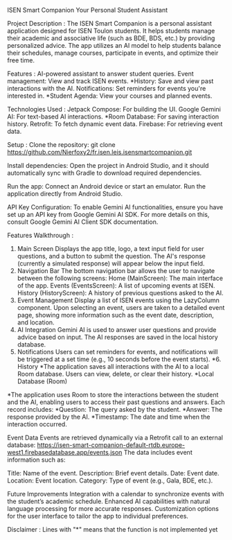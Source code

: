 ISEN Smart Companion Your Personal Student Assistant

Project Description :
The ISEN Smart Companion is a personal assistant application designed for ISEN Toulon students. It helps students manage their academic and associative life (such as BDE, BDS, etc.) by providing personalized advice. The app utilizes an AI model to help students balance their schedules, manage courses, participate in events, and optimize their free time.

Features :
AI-powered assistant to answer student queries.
Event management: View and track ISEN events.
*History: Save and view past interactions with the AI.
Notifications: Set reminders for events you're interested in.
*Student Agenda: View your courses and planned events.

Technologies Used :
Jetpack Compose: For building the UI.
Google Gemini AI: For text-based AI interactions.
*Room Database: For saving interaction history.
Retrofit: To fetch dynamic event data.
Firebase: For retrieving event data.

Setup :
Clone the repository:
git clone https://github.com/Nierfoxy2/fr.isen.leis.isensmartcompanion.git

Install dependencies:
Open the project in Android Studio, and it should automatically sync with Gradle to download required dependencies.

Run the app:
Connect an Android device or start an emulator.
Run the application directly from Android Studio.

API Key Configuration:
To enable Gemini AI functionalities, ensure you have set up an API key from Google Gemini AI SDK. For more details on this, consult Google Gemini AI Client SDK documentation.

Features Walkthrough :
1. Main Screen
Displays the app title, logo, a text input field for user questions, and a button to submit the question.
The AI's response (currently a simulated response) will appear below the input field.
2. Navigation Bar
The bottom navigation bar allows the user to navigate between the following screens:
Home (MainScreen): The main interface of the app.
Events (EventsScreen): A list of upcoming events at ISEN.
History (HistoryScreen): A history of previous questions asked to the AI.
3. Event Management
Display a list of ISEN events using the LazyColumn component.
Upon selecting an event, users are taken to a detailed event page, showing more information such as the event date, description, and location.
4. AI Integration
Gemini AI is used to answer user questions and provide advice based on input. The AI responses are saved in the local history database.
5. Notifications
Users can set reminders for events, and notifications will be triggered at a set time (e.g., 10 seconds before the event starts).
*6. History
*The application saves all interactions with the AI to a local Room database. Users can view, delete, or clear their history.
*Local Database (Room)

*The application uses Room to store the interactions between the student and the AI, enabling users to access their past questions and answers. Each record includes:
*Question: The query asked by the student.
*Answer: The response provided by the AI.
*Timestamp: The date and time when the interaction occurred.

Event Data
Events are retrieved dynamically via a Retrofit call to an external database:
https://isen-smart-companion-default-rtdb.europe-west1.firebasedatabase.app/events.json
The data includes event information such as:

Title: Name of the event.
Description: Brief event details.
Date: Event date.
Location: Event location.
Category: Type of event (e.g., Gala, BDE, etc.).

Future Improvements
Integration with a calendar to synchronize events with the student’s academic schedule.
Enhanced AI capabilities with natural language processing for more accurate responses.
Customization options for the user interface to tailor the app to individual preferences.

Disclaimer : Lines with "*" means that the function is not implemented yet
